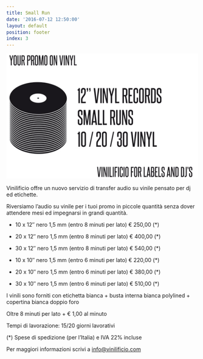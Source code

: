 ```yaml
---
title: Small Run
date: '2016-07-12 12:50:00'
layout: default
position: footer
index: 3
---
```

![infographic vinili](/img/PROMO-SMALL-RUNS_GFX_big-5.jpg)

Vinilificio offre un nuovo servizio di transfer audio su vinile pensato per dj ed etichette.

Riversiamo l’audio su vinile per i tuoi promo in piccole quantità senza dover attendere mesi ed impegnarsi in grandi quantità.

* 10 x 12″ nero 1,5 mm (entro 8 minuti per lato) € 250,00 (*)
* 20 x 12″ nero 1,5 mm (entro 8 minuti per lato) € 400,00 (*)
* 30 x 12″ nero 1,5 mm (entro 8 minuti per lato)  € 540,00 (*)
 

* 10 x 10″ nero 1,5 mm (entro 6 minuti per lato) € 220,00 (*)
* 20 x 10″ nero 1,5 mm (entro 6 minuti per lato) € 380,00 (*)
* 30 x 10″ nero 1,5 mm (entro 6 minuti per lato)  € 510,00 (*)
 

I vinili sono forniti con  etichetta bianca + busta interna bianca polylined + copertina bianca doppio foro

Oltre 8 minuti per lato + € 1,00 al minuto

Tempi di lavorazione: 15/20 giorni lavorativi

(*) Spese di spedizione (per l’Italia) e IVA 22% incluse

 

Per maggiori informazioni scrivi a  info@vinilificio.com

